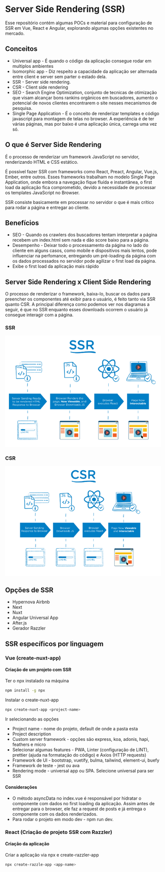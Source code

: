 # Server Side Rendering (SSR)

Esse repositório contém algumas POCs e material para configuração de SSR em Vue, React e Angular, explorando algumas opções existentes no mercado.

## Conceitos

* Universal app - É quando o código da aplicação consegue rodar em multiplos ambientes
* Isomorphic app - Diz respeito a capacidade da aplicação ser alternada entre client e server sem parter o estado dela.
* SSR - Server side rendering.
* CSR - Client side rendering
* SEO -  Search Engine Optimization, conjunto de tecnicas de otimização que visam alcançar bons rankins orgânicos em buscadores, aumento o potencial de novos clientes encontrarem o site nesses mecanismos de pesquisa.
* Single Page Application - É o conceito de renderizar templates e código javascript para montagem de telas no browser. A experiência é de ter várias páginas, mas por baixo é uma aplicação única, carrega uma vez só.

## O que é Server Side Rendering

É o processo de renderizar um framework JavaScript no servidor, renderizando HTML e CSS estático. 

É possível fazer SSR com frameworks como React, Preact, Angular, Vue.js, Ember, entre outros. Esses frameworks trabalham no modelo Single Page Application, onde embora a navegação fique fluída e instantânea, o first load da aplicação fica comprometido, devido a necessidade de processar os templates JavaScript no Browser.

SSR consiste basicamente em processar no servidor o que é mais crítico para rodar a página e entregar ao cliente.

## Benefícios

- SEO - Quando os crawlers dos buscadores tentam interpretar a página recebem um index.html sem nada e dão score baixo para a página.
- Desempenho - Deixar todo o processamento da página no lado do cliente em alguns casos, como mobile e dispositivos mais lentos, pode influenciar na perfomance, entregando um pré-loading da página com os dados processados no servidor pode agilizar o first load da página.
- Exibe o first load da aplicação mais rápido


## Server Side Rendering x Client Side Rendering

O processo de renderizar o framework, baixa-lo, buscar os dados para preencher os componentes até exibir para o usuário, é feito tanto via SSR quanto CSR. A principal diferença como podemos ver nos diagramas a seguir, é que no SSR enquanto esses downloads ocorrem o usuário já consegue interagir com a página.

### SSR

![SSR](assets/ssr.png)

### CSR

![CSR](assets/csr.png)

## Opções de SSR

- Hypernova Airbnb
- Next 
- Nuxt
- Angular Universal App
- After.js
- Gerador Razzler

## SSR específicos por linguagem

### Vue (create-nuxt-app)

#### Criação de um projeto com SSR
Ter o npx instalado na máquina

```bash
npm install -g npx
```

Instalar o create-nuxt-app
```bash
npx create-nuxt-app <project-name>
```
Ir selecionando as opções

* Project name - nome do projeto, default de onde a pasta esta
* Project description
* Custom server framework - opções são express, koa, adonis, hapi, feathers e micro
* Selecionar algumas features - PWA, Linter (configuração de LINT), prettier (ajuda na formatação do código) e Axios (HTTP requests)
* Framework de UI - bootstrap, vuetify, bulma, tailwind, element-ui, buefy
* Framework de teste - jest ou ava
* Rendering mode - universal app ou SPA. Selecione universal para ser SSR

#### Considerações

- O método asyncData no index.vue é responsável por hidratar o componente com dados no first loading da aplicação. Assim antes de entregar para o browser, ele faz a request de posts e já entrega o componente com os dados renderizados.
- Para rodar o projeto em modo dev - npm run dev.

### React (Criação de projeto SSR com Razzler)

 #### Criação da aplicação

 Criar a aplicação via npx e create-razzler-app

 ```Bash
 npx create-razzle-app <app-name>
 ```